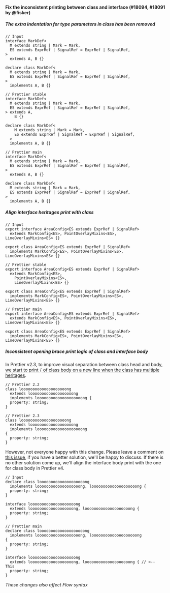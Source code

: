 #### Fix the inconsistent printing between class and interface (#18094, #18091 by @fisker)

##### The extra indentation for type parameters in class has been removed

<!-- prettier-ignore -->
```tsx
// Input
interface MarkDef<
  M extends string | Mark = Mark,
  ES extends ExprRef | SignalRef = ExprRef | SignalRef,
>
  extends A, B {}

declare class MarkDef<
  M extends string | Mark = Mark,
  ES extends ExprRef | SignalRef = ExprRef | SignalRef,
>
  implements A, B {}

// Prettier stable
interface MarkDef<
  M extends string | Mark = Mark,
  ES extends ExprRef | SignalRef = ExprRef | SignalRef,
> extends A,
    B {}

declare class MarkDef<
    M extends string | Mark = Mark,
    ES extends ExprRef | SignalRef = ExprRef | SignalRef,
  >
  implements A, B {}

// Prettier main
interface MarkDef<
  M extends string | Mark = Mark,
  ES extends ExprRef | SignalRef = ExprRef | SignalRef,
>
  extends A, B {}

declare class MarkDef<
  M extends string | Mark = Mark,
  ES extends ExprRef | SignalRef = ExprRef | SignalRef,
>
  implements A, B {}
```

##### Align interface heritages print with class

<!-- prettier-ignore -->
```tsx
// Input
export interface AreaConfig<ES extends ExprRef | SignalRef>
  extends MarkConfig<ES>, PointOverlayMixins<ES>, LineOverlayMixins<ES> {}

export class AreaConfig<ES extends ExprRef | SignalRef>
  implements MarkConfig<ES>, PointOverlayMixins<ES>, LineOverlayMixins<ES> {}

// Prettier stable
export interface AreaConfig<ES extends ExprRef | SignalRef>
  extends MarkConfig<ES>,
    PointOverlayMixins<ES>,
    LineOverlayMixins<ES> {}

export class AreaConfig<ES extends ExprRef | SignalRef>
  implements MarkConfig<ES>, PointOverlayMixins<ES>, LineOverlayMixins<ES> {}

// Prettier main
export interface AreaConfig<ES extends ExprRef | SignalRef>
  extends MarkConfig<ES>, PointOverlayMixins<ES>, LineOverlayMixins<ES> {}

export class AreaConfig<ES extends ExprRef | SignalRef>
  implements MarkConfig<ES>, PointOverlayMixins<ES>, LineOverlayMixins<ES> {}
```

##### Inconsistent opening brace print logic of class and interface body

In Prettier v2.3, to improve visual separation between class head and body, [we start to print `{` of class body on a new line when the class has multiple heritages](https://prettier.io/blog/2021/05/09/2.3.0.html#improve-visual-separation-between-header-and-body-in-classes-with-multiline-headers-10085-by-sosukesuzuki).

<!-- prettier-ignore -->
```tsx
// Prettier 2.2
class loooooooooooooooooooong
  extends looooooooooooooooooong
  implements loooooooooooooooooooong {
  property: string;
}

// Prettier 2.3
class loooooooooooooooooooong
  extends looooooooooooooooooong
  implements loooooooooooooooooooong
{
  property: string;
}
```

However, not everyone happy with this change. Please leave a comment on [this issue](https://github.com/prettier/prettier/issues/18115), if you have a better solution, we'll be happy to discuss. If there is no other solution come up, we'll align the interface body print with the one for class body in Prettier v4.

<!-- prettier-ignore -->
```tsx
// Input
declare class loooooooooooooooooooong
  implements looooooooooooooooooong, loooooooooooooooooooong {
  property: string;
}

interface loooooooooooooooooooong
  extends looooooooooooooooooong, loooooooooooooooooooong {
  property: string;
}

// Prettier main
declare class loooooooooooooooooooong
  implements looooooooooooooooooong, loooooooooooooooooooong
{
  property: string;
}

interface loooooooooooooooooooong
  extends looooooooooooooooooong, loooooooooooooooooooong { // <-- This
  property: string;
}
```

_These changes also affect Flow syntax_
